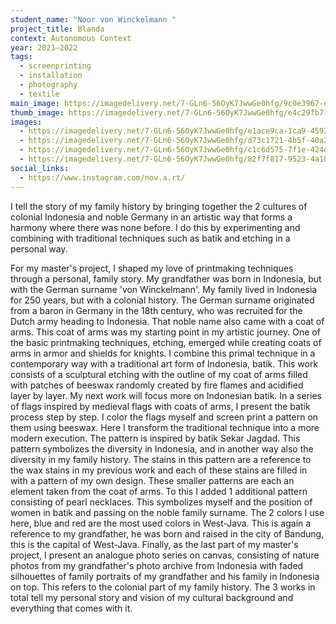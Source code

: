 ```yaml
---
student_name: "Noor von Winckelmann "
project_title: Blanda
context: Autonomous Context
year: 2021—2022
tags:
  - screenprinting
  - installation
  - photography
  - textile
main_image: https://imagedelivery.net/7-GLn6-56OyK7JwwGe0hfg/9c0e3967-d084-43b2-591a-5f416f6c7b00
thumb_image: https://imagedelivery.net/7-GLn6-56OyK7JwwGe0hfg/e4c29fb7-6c9f-4862-bd77-16b982413200
images:
  - https://imagedelivery.net/7-GLn6-56OyK7JwwGe0hfg/e1ace9ca-1ca9-4592-a98d-253473cdba00
  - https://imagedelivery.net/7-GLn6-56OyK7JwwGe0hfg/d73c1721-4b5f-40a2-7bf1-73810cb01800
  - https://imagedelivery.net/7-GLn6-56OyK7JwwGe0hfg/c1c6d575-7f1e-424d-d7d9-aa5b1e6bf900
  - https://imagedelivery.net/7-GLn6-56OyK7JwwGe0hfg/82f7f817-9523-4a10-9174-111800bff800
social_links:
  - https://www.instagram.com/nov.a.rt/
---
```


I tell the story of my family history by bringing together the 2 cultures of colonial Indonesia and noble Germany in an artistic way that forms a harmony where there was none before. I do this by experimenting and combining with traditional techniques such as batik and etching in a personal way.

For my master's project, I shaped my love of printmaking techniques through a personal, family story.
My grandfather was born in Indonesia, but with the German surname 'von Winckelmann'. My family lived in Indonesia for 250 years, but with a colonial history. The German surname originated from a baron in Germany in the 18th century, who was recruited for the Dutch army heading to Indonesia. That noble name also came with a coat of arms. This coat of arms was my starting point in my artistic journey. One of the basic printmaking techniques, etching, emerged while creating coats of arms in armor and shields for knights. I combine this primal technique in a contemporary way with a traditional art form of Indonesia, batik. This work consists of a sculptural etching with the outline of my coat of arms filled with patches of beeswax randomly created by fire flames and acidified layer by layer.
My next work will focus more on Indonesian batik. In a series of flags inspired by medieval flags with coats of arms, I present the batik process step by step. I color the flags myself and screen print a pattern on them using beeswax. Here I transform the traditional technique into a more modern execution. The pattern is inspired by batik Sekar Jagdad. This pattern symbolizes the diversity in Indonesia, and in another way also the diversity in my family history. The stains in this pattern are a reference to the wax stains in my previous work and each of these stains are filled in with a pattern of my own design. These smaller patterns are each an element taken from the coat of arms. To this I added 1 additional pattern consisting of pearl necklaces. This symbolizes myself and the position of women in batik and passing on the noble family surname. The 2 colors I use here, blue and red are the most used colors in West-Java. This is again a reference to my grandfather, he was born and raised in the city of Bandung, this is the capital of West-Java.
Finally, as the last part of my master's project, I present an analogue photo series on canvas, consisting of nature photos from my grandfather's photo archive from Indonesia with faded silhouettes of family portraits of my grandfather and his family in Indonesia on top. This refers to the colonial part of my family history.
The 3 works in total tell my personal story and vision of my cultural background and everything that comes with it.

